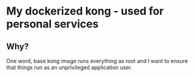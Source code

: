 # My dockerized kong - used for personal services

## Why?
  One word, base kong image runs everything as root and I want to ensure that
  things run as an unprivileged application user.
